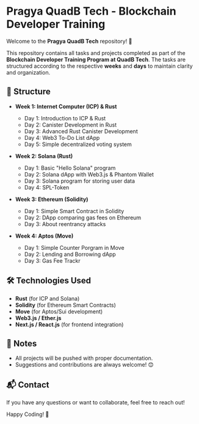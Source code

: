 # Pragya QuadB Tech - Blockchain Developer Training

Welcome to the **Pragya QuadB Tech** repository! 🚀

This repository contains all tasks and projects completed as part of the **Blockchain Developer Training Program at QuadB Tech**. The tasks are structured according to the respective **weeks** and **days** to maintain clarity and organization.

## 📌 Structure
- **Week 1: Internet Computer (ICP) & Rust**
  - Day 1: Introduction to ICP & Rust
  - Day 2: Canister Development in Rust
  - Day 3: Advanced Rust Canister Development
  - Day 4: Web3 To-Do List dApp
  - Day 5: Simple decentralized voting system
 
- **Week 2: Solana (Rust)**
  - Day 1: Basic "Hello Solana" program
  - Day 2: Solana dApp with Web3.js & Phantom Wallet
  - Day 3: Solana program for storing user data
  - Day 4: SPL-Token

- **Week 3: Ethereum (Solidity)**
  - Day 1: Simple Smart Contract in Solidity
  - Day 2: DApp comparing gas fees on Ethereum
  - Day 3: About reentrancy attacks

- **Week 4: Aptos (Move)**
  - Day 1: Simple Counter Porgram in Move
  - Day 2: Lending and Borrowing dApp
  - Day 3: Gas Fee Trackr
    
## 🛠 Technologies Used
- **Rust** (for ICP and Solana)
- **Solidity** (for Ethereum Smart Contracts)
- **Move** (for Aptos/Sui development)
- **Web3.js / Ether.js**
- **Next.js / React.js** (for frontend integration)

## 📜 Notes
- All projects will be pushed with proper documentation.
- Suggestions and contributions are always welcome! 😊

## 📬 Contact
If you have any questions or want to collaborate, feel free to reach out!

Happy Coding! 🚀
